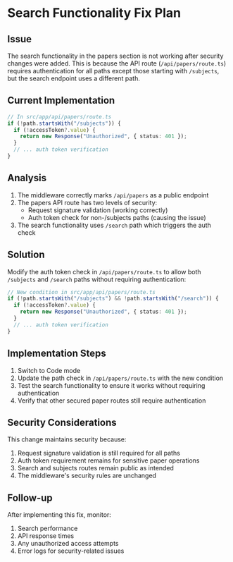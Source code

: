 # Search Functionality Fix Plan

## Issue

The search functionality in the papers section is not working after security changes were added. This is because the API route (`/api/papers/route.ts`) requires authentication for all paths except those starting with `/subjects`, but the search endpoint uses a different path.

## Current Implementation

```typescript
// In src/app/api/papers/route.ts
if (!path.startsWith("/subjects")) {
  if (!accessToken?.value) {
    return new Response("Unauthorized", { status: 401 });
  }
  // ... auth token verification
}
```

## Analysis

1. The middleware correctly marks `/api/papers` as a public endpoint
2. The papers API route has two levels of security:
   - Request signature validation (working correctly)
   - Auth token check for non-/subjects paths (causing the issue)
3. The search functionality uses `/search` path which triggers the auth check

## Solution

Modify the auth token check in `/api/papers/route.ts` to allow both `/subjects` and `/search` paths without requiring authentication:

```typescript
// New condition in src/app/api/papers/route.ts
if (!path.startsWith("/subjects") && !path.startsWith("/search")) {
  if (!accessToken?.value) {
    return new Response("Unauthorized", { status: 401 });
  }
  // ... auth token verification
}
```

## Implementation Steps

1. Switch to Code mode
2. Update the path check in `/api/papers/route.ts` with the new condition
3. Test the search functionality to ensure it works without requiring authentication
4. Verify that other secured paper routes still require authentication

## Security Considerations

This change maintains security because:

1. Request signature validation is still required for all paths
2. Auth token requirement remains for sensitive paper operations
3. Search and subjects routes remain public as intended
4. The middleware's security rules are unchanged

## Follow-up

After implementing this fix, monitor:

1. Search performance
2. API response times
3. Any unauthorized access attempts
4. Error logs for security-related issues
